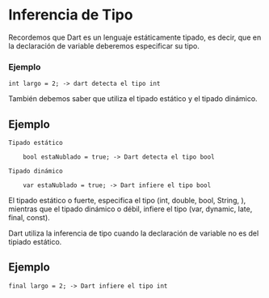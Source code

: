# Inferencia de Tipo

Recordemos que Dart es un lenguaje estáticamente tipado, es decir, que en la declaración de variable deberemos especificar su tipo.

### Ejemplo

    int largo = 2; -> dart detecta el tipo int

También debemos saber que utiliza el tipado estático y el tipado dinámico.

## Ejemplo ##

    Tipado estático

        bool estaNublado = true; -> Dart detecta el tipo bool

    Tipado dinámico

        var estaNublado = true; -> Dart infiere el tipo bool

El tipado estático o fuerte, especifica el tipo (int, double, bool, String, ), mientras que el tipado dinámico o débil, infiere el tipo (var, dynamic, late, final, const).

Dart utiliza la inferencia de tipo cuando la declaración de variable no es del tipiado estático.

## Ejemplo ##

    final largo = 2; -> Dart infiere el tipo int



